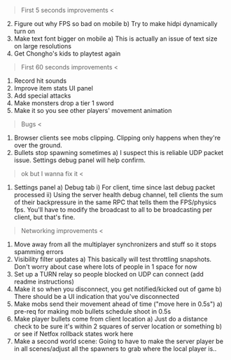 > First 5 seconds improvements <
2. Figure out why FPS so bad on mobile
b) Try to make hidpi dynamically turn on
3. Make text font bigger on mobile
a) This is actually an issue of text size on large resolutions
2. Get Chongho's kids to playtest again

> First 60 seconds improvements <
1. Record hit sounds
2. Improve item stats UI panel
3. Add special attacks
4. Make monsters drop a tier 1 sword
5. Make it so you see other players' movement animation

> Bugs <
1. Browser clients see mobs clipping. Clipping only happens when they're over the ground.
2. Bullets stop spawning sometimes
a) I suspect this is reliable UDP packet issue. Settings debug panel will help confirm.

> ok but I wanna fix it <
1. Settings panel
a) Debug tab
i) For client, time since last debug packet processed
ii) Using the server health debug channel, tell clients the sum of their backpressure in the same RPC that tells them the FPS/physics fps. You'll have to modify the broadcast to all to be broadcasting per client, but that's fine.

> Networking improvements <
1. Move away from all the multiplayer synchronizers and stuff so it stops spamming errors
2. Visibility filter updates
a) This basically will test throttling snapshots. Don't worry about case where lots of people in 1 space for now
2. Set up a TURN relay so people blocked on UDP can connect (add readme instructions)
3. Make it so when you disconnect, you get notified/kicked out of game
b) There should be a UI indication that you've disconnected
4. Make mobs send their movement ahead of time ("move here in 0.5s")
a) pre-req for making mob bullets schedule shoot in 0.5s
5. Make player bullets come from client location
a) Just do a distance check to be sure it's within 2 squares of server location or something
b) or see if Netfox rollback states work here
6. Make a second world scene: Going to have to make the server player be in all scenes/adjust all the spawners to grab where the local player is..
